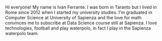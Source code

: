 Hi everyone! My name is Ivan Ferrante. I was born in Taranto but I lived in Rome since 2012 when I started my university studies.
I'm graduated in Computer Science at University of Sapienza and the love for math convinces me to subscribe at Data Science course still at Sapienza.
I love technologies, football and play waterpolo, in fact I play in the Sapienza waterpolo team.
